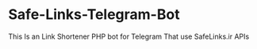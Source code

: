 # Safe-Links-Telegram-Bot
This Is an Link Shortener PHP bot for Telegram That use SafeLinks.ir APIs
